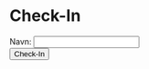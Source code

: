 <html>
<head>
  <meta charset="UTF-8">
  <title>Check-In</title>
</head>
<body>
  <h1>Check-In</h1>
  <div>
    <label for="name-input">Navn:</label>
    <input type="text" id="name-input">
  </div>
  <button id="check-in-button">Check-In</button>
  <div id="result"></div>
  <ul id="check-in-list"></ul>

  <script>
    const nameInput = document.querySelector("#name-input");
    const checkInButton = document.querySelector("#check-in-button");
    const result = document.querySelector("#result");
    const checkInList = document.querySelector("#check-in-list");

    let checkIns = [];

    checkInButton.addEventListener("click", function() {
      const currentTime = new Date().getHours() + new Date().getMinutes() / 60;
      if (currentTime < 7.5 || currentTime > 16.25) {
        result.innerHTML = "Hvad laver du på skolen nu? TAG HJEM!";
        return;
      }

      if (navigator.geolocation) {
        navigator.geolocation.getCurrentPosition(function(position) {
          const latitude = position.coords.latitude;
          const longitude = position.coords.longitude;
          const targetLatitude = 56.15386;
          const targetLongitude = 10.20321;
          const margin = 0.001; // 100m i grader

          if (
            latitude > targetLatitude - margin &&
            latitude < targetLatitude + margin &&
            longitude > targetLongitude - margin &&
            longitude < targetLongitude + margin
          ) {
            result.innerHTML = "Check-in success!";

            const name = nameInput.value;
            const date = new Date().toLocaleDateString();

            const existingCheckIn = checkIns.find(
              checkIn => checkIn.name === name && checkIn.date === date
            );
            if (existingCheckIn) {
              result.innerHTML = "Du har allerede checket ind i dag.";
              return;
            }

            const time = new Date().toLocaleTimeString();
            const checkIn = { name, date, time };
            checkIns.push(checkIn);

            checkInList.innerHTML += `
              <li>
                Name: ${checkIn.name}<br>
                Date: ${checkIn.date}<br>
                Time: ${checkIn.time}
              </li>
            `;
          } else {
            result.innerHTML = "Check-in failed.";
          }
        });
      } else {
        result.innerHTML = "Geolokation er ikke understøttet af din browser.";
      }
     });

    setInterval(function() {
      const today = new Date().toLocaleDateString();
      if (checkIns.length === 0 || checkIns[0].date !== today) {
        checkIns = [];
        checkInList.innerHTML = "";
      }
    }, 86400000); // Resets the check-in list every day (24 hours in milliseconds)
  </script>
</body>
</html>
